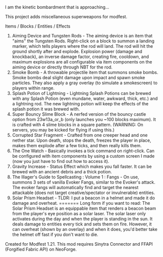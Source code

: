 I am the kinetic bombardment that is approaching...

This project adds miscellaneous superweapons for modfest.

Items / Blocks / Entities / Effects
1. Aiming Device and Tungsten Rods - The aiming device is an item that "aims" the Tungsten Rods. Right-click on a block to summon a landing marker, which tells players where the rod will land. The rod will hit the ground shortly after and explode. Explosion power (damage and knockback), an inverse damage factor, creating fire, cooldown, and maximum explosions are all configurable via item components on the aiming device or directly through NBT for the rod.
2. Smoke Bomb - A throwable projectile item that summons smoke bombs. Smoke bombs deal slight damage upon impact and spawn smoke particles. They also apply a gray overlay (to simulate a smokescreen) to players within range.
3. Splash Potion of Lightning - Lightning Splash Potions can be brewed with any Splash Potion (even mundane, water, awkward, thick, etc.) and a lightning rod. The new lightning potion will keep the effects of the splash potion it was brewed with.
4. Super Bouncy Slime Block - A nerfed version of the bouncy castle option from 23w13a_or_b (only launches you ~100 blocks maximum). It is crafted with 4 slime blocks in a square pattern. (WARNING: On servers, you may be kicked for flying if using this.)
5. Corrupted Star Fragment - Crafted from one creeper head and one nether star. Upon death, stops the death, freezes the player in place, makes them explode after a few ticks, and then really kills them.
6. The One Watch - Basically invokes a tick command on right-click. Can be configured with item components by using a custom screen I made (now you just have to find out how to access it). 
7. Gravity Increase - Status Effect which makes you fall faster. It can be brewed with an ancient debris and a thick potion.
8. The Illager's Guide to Spellcasting : Volume 1 : Fangs - On use, summons 3 sets of vanilla Evoker Fangs, similar to the Evoker's attack. The evoker fangs will automatically find and target the nearest attackable (does not target creative/spectator or invulnerable) entities.
9. Solar Prism Headset - TLDR: I put a beacon in a helmet and made it do damage and overheat. ======= Long form if you want to read: The Solar Prism Headset is an equippable item that renders a beacon beam from the player's eye position as a solar laser. The solar laser only activates during the day and when the player is standing in the sun. It deals damage to entities every tick and sets them on fire. However, it can overheat (shown by an overlay) and when it does, you'd better take the helmet off fast if you don't want to die.

Created for Modfest 1.21. This mod requires Sinytra Connector and FFAPI (Forgified Fabric API) on NeoForge.